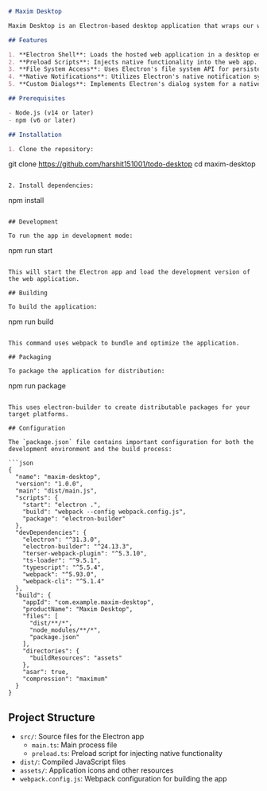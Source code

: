 
```markdown
# Maxim Desktop

Maxim Desktop is an Electron-based desktop application that wraps our web-based TODO app, providing additional native functionality.

## Features

1. **Electron Shell**: Loads the hosted web application in a desktop environment.
2. **Preload Scripts**: Injects native functionality into the web app.
3. **File System Access**: Uses Electron's file system API for persistent storage, unlike the web version which uses localStorage.
4. **Native Notifications**: Utilizes Electron's native notification system, providing a more integrated experience compared to browser notifications.
5. **Custom Dialogs**: Implements Electron's dialog system for a native look and feel, differing from the web version's browser-based dialogs.

## Prerequisites

- Node.js (v14 or later)
- npm (v6 or later)

## Installation

1. Clone the repository:
   ```
   git clone https://github.com/harshit151001/todo-desktop
   cd maxim-desktop
   ```

2. Install dependencies:
   ```
   npm install
   ```

## Development

To run the app in development mode:

```
npm run start
```

This will start the Electron app and load the development version of the web application.

## Building

To build the application:

```
npm run build
```

This command uses webpack to bundle and optimize the application.

## Packaging

To package the application for distribution:

```
npm run package
```

This uses electron-builder to create distributable packages for your target platforms.

## Configuration

The `package.json` file contains important configuration for both the development environment and the build process:

```json
{
  "name": "maxim-desktop",
  "version": "1.0.0",
  "main": "dist/main.js",
  "scripts": {
    "start": "electron .",
    "build": "webpack --config webpack.config.js",
    "package": "electron-builder"
  },
  "devDependencies": {
    "electron": "^31.3.0",
    "electron-builder": "^24.13.3",
    "terser-webpack-plugin": "^5.3.10",
    "ts-loader": "^9.5.1",
    "typescript": "^5.5.4",
    "webpack": "^5.93.0",
    "webpack-cli": "^5.1.4"
  },
  "build": {
    "appId": "com.example.maxim-desktop",
    "productName": "Maxim Desktop",
    "files": [
      "dist/**/*",
      "node_modules/**/*",
      "package.json"
    ],
    "directories": {
      "buildResources": "assets"
    },
    "asar": true,
    "compression": "maximum"
  }
}
```

## Project Structure

- `src/`: Source files for the Electron app
  - `main.ts`: Main process file
  - `preload.ts`: Preload script for injecting native functionality
- `dist/`: Compiled JavaScript files
- `assets/`: Application icons and other resources
- `webpack.config.js`: Webpack configuration for building the app

